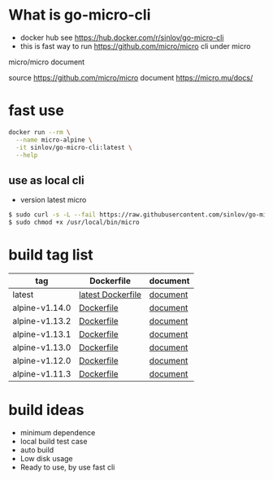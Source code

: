 # What is go-micro-cli

- docker hub see https://hub.docker.com/r/sinlov/go-micro-cli
- this is fast way to run https://github.com/micro/micro cli under micro

micro/micro document

source https://github.com/micro/micro
document https://micro.mu/docs/

# fast use

```sh
docker run --rm \
  --name micro-alpine \
  -it sinlov/go-micro-cli:latest \
  --help
```

## use as local cli

- version latest micro

```sh
$ sudo curl -s -L --fail https://raw.githubusercontent.com/sinlov/go-micro-cli/master/run.sh -o /usr/local/bin/micro
$ sudo chmod +x /usr/local/bin/micro
```

# build tag list

| tag            | Dockerfile                              | document                              |
| -------------- | --------------------------------------- | ------------------------------------- |
| latest         | [latest Dockerfile](Dockerfile)         | [document](README.md)                 |
| alpine-v1.14.0 | [Dockerfile](https://github.com/sinlov/go-micro-cli/blob/alpine-v1.14.0/alpine/Dockerfile) | [document](https://github.com/sinlov/go-micro-cli/blob/alpine-v1.14.0/alpine/README.md) |
| alpine-v1.13.2 | [Dockerfile](https://github.com/sinlov/go-micro-cli/blob/alpine-v1.13.2/alpine/Dockerfile) | [document](https://github.com/sinlov/go-micro-cli/blob/alpine-v1.13.2/alpine/README.md) |
| alpine-v1.13.1 | [Dockerfile](https://github.com/sinlov/go-micro-cli/blob/alpine-v1.13.1/alpine/Dockerfile) | [document](https://github.com/sinlov/go-micro-cli/blob/alpine-v1.13.1/alpine/README.md) |
| alpine-v1.13.0 | [Dockerfile](https://github.com/sinlov/go-micro-cli/blob/alpine-v1.13.0/alpine/Dockerfile) | [document](https://github.com/sinlov/go-micro-cli/blob/alpine-v1.13.0/alpine/README.md) |
| alpine-v1.12.0 | [Dockerfile](https://github.com/sinlov/go-micro-cli/blob/alpine-v1.12.0/alpine/Dockerfile) | [document](https://github.com/sinlov/go-micro-cli/blob/alpine-v1.12.0/alpine/README.md) |
| alpine-v1.11.3 | [Dockerfile](https://github.com/sinlov/go-micro-cli/blob/alpine-v1.11.3/alpine/Dockerfile) | [document](https://github.com/sinlov/go-micro-cli/blob/alpine-v1.11.3/alpine/README.md) |


# build ideas

- minimum dependence
- local build test case
- auto build
- Low disk usage
- Ready to use, by use fast cli
